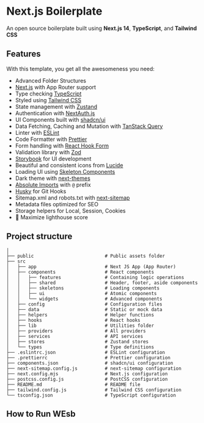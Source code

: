 # Next.js Boilerplate

An open source boilerplate built using **Next.js 14**, **TypeScript**, and **Tailwind CSS**

## Features

With this template, you get all the awesomeness you need:

- Advanced Folder Structures
- [Next.js](https://nextjs.org/) with App Router support
- Type checking [TypeScript](https://www.typescriptlang.org/)
- Styled using [Tailwind CSS](https://tailwindcss.com/)
- State management with [Zustand](https://zustand-demo.pmnd.rs/)
- Authentication with [NextAuth.js](https://next-auth.js.org/)
- UI Components built with [shadcn/ui](https://ui.shadcn.com/)
- Data Fetching, Caching and Mutation with [TanStack Query](https://tanstack.com/query/latest)
- Linter with [ESLint](https://eslint.org/)
- Code Formatter with [Prettier](https://prettier.io/)
- Form handling with [React Hook Form](https://react-hook-form.com/)
- Validation library with [Zod](https://zod.dev/)
- [Storybook](https://storybook.js.org/) for UI development
- Beautiful and consistent icons from [Lucide](https://lucide.dev/)
- Loading UI using [Skeleton Components](https://ui.shadcn.com/docs/components/skeleton)
- Dark theme with [next-themes](https://npmjs.com/package/next-themes)
- [Absolute Imports](https://nextjs.org/docs/pages/building-your-application/configuring/absolute-imports-and-module-aliases) with `@` prefix
- [Husky](https://typicode.github.io/husky/) for Git Hooks
- Sitemap.xml and robots.txt with [next-sitemap](https://www.npmjs.com/package/next-sitemap)
- Metadata files optimized for SEO
- Storage helpers for Local, Session, Cookies
- 💯 Maximize lighthouse score

## Project structure

```shell
│
├── public                          # Public assets folder
├── src
│   ├── app                         # Next JS App (App Router)
│   ├── components                  # React components
│   │   ├── features                # Containing logic operations
│   │   ├── shared                  # Header, footer, aside components
│   │   ├── skeletons               # Loading components
│   │   ├── ui                      # Atomic components
│   │   └── widgets                 # Advanced components
│   ├── config                      # Configuration files
│   ├── data                        # Static or mock data
│   ├── helpers                     # Helper functions
│   ├── hooks                       # React hooks
│   ├── lib                         # Utilities folder
│   ├── providers                   # All providers
│   ├── services                    # API services
│   ├── stores                      # Zustand stores
│   └── types                       # Type definitions
├── .eslintrc.json                  # ESLint configuration
├── .prettierrc                     # Prettier configuration
├── components.json                 # shadcn/ui configuration
├── next-sitemap.config.js          # next-sitemap configuration
├── next.config.mjs                 # Next.js configuration
├── postcss.config.js               # PostCSS configuration
├── README.md                       # README file
├── tailwind.config.js              # Tailwind CSS configuration
└── tsconfig.json                   # TypeScript configuration
```

## How to Run WEsb
